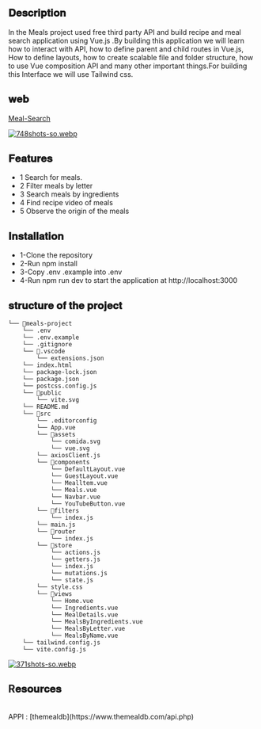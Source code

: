 ## 𝐃𝐞𝐬𝐜𝐫𝐢𝐩𝐭𝐢𝐨𝐧

<p>In the Meals project used  free third party API and build recipe and meal search application using Vue.js .By building this application we will learn how to interact with API, how to define parent and child routes in Vue.js, How to define layouts,  how to create scalable file and folder structure, how to use Vue composition API and many other important things.For building this Interface we will use Tailwind css.</p>

## 𝐰𝐞𝐛
[Meal-Search](https://meal-search-dusky.vercel.app/#/)

[![748shots-so.webp](https://i.postimg.cc/630XX43r/748shots-so.webp)](https://postimg.cc/wy7P5vDM)

## 𝐅𝐞𝐚𝐭𝐮𝐫𝐞𝐬

<ul>
<li>  1 Search for meals. </li>
<li>  2 Filter meals by letter </li>
<li>  3 Search meals by ingredients </li>
<li>  4 Find recipe video of meals </li>
<li>  5 Observe the origin of the meals </li>
</ul>


## 𝐈𝐧𝐬𝐭𝐚𝐥𝐥𝐚𝐭𝐢𝐨𝐧

<ul>
<li>  1-Clone the repository </li>
<li>  2-Run npm install </li> 
<li>  3-Copy .env .example into .env </li>
<li>  4-Run npm run dev to start the application at http://localhost:3000 </li>
</ul>

## 𝐬𝐭𝐫𝐮𝐜𝐭𝐮𝐫𝐞 𝐨𝐟 𝐭𝐡𝐞 𝐩𝐫𝐨𝐣𝐞𝐜𝐭 

```
└── 📁meals-project
    └── .env
    └── .env.example
    └── .gitignore
    └── 📁.vscode
        └── extensions.json
    └── index.html
    └── package-lock.json
    └── package.json
    └── postcss.config.js
    └── 📁public
        └── vite.svg
    └── README.md
    └── 📁src
        └── .editorconfig
        └── App.vue
        └── 📁assets
            └── comida.svg
            └── vue.svg
        └── axiosClient.js
        └── 📁components
            └── DefaultLayout.vue
            └── GuestLayout.vue
            └── Mealltem.vue
            └── Meals.vue
            └── Navbar.vue
            └── YouTubeButton.vue
        └── 📁filters
            └── index.js
        └── main.js
        └── 📁router
            └── index.js
        └── 📁store
            └── actions.js
            └── getters.js
            └── index.js
            └── mutations.js
            └── state.js
        └── style.css
        └── 📁views
            └── Home.vue
            └── Ingredients.vue
            └── MealDetails.vue
            └── MealsByIngredients.vue
            └── MealsByLetter.vue
            └── MealsByName.vue
    └── tailwind.config.js
    └── vite.config.js
```

[![371shots-so.webp](https://i.postimg.cc/NjNRCdBY/371shots-so.webp)](https://postimg.cc/dhy7LmhS)

## R𝐞𝐬𝐨𝐮𝐫𝐜𝐞𝐬

<br>
APPI : [themealdb](https://www.themealdb.com/api.php)
</br>

